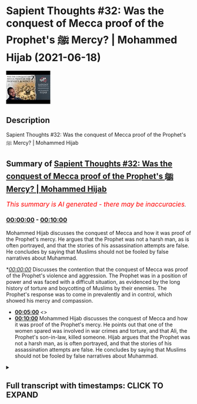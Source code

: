 # Sapient Thoughts #32: Was the conquest of Mecca proof of the Prophet's ﷺ Mercy? | Mohammed Hijab (2021-06-18)

![alt Sapient Thoughts #32: Was the conquest of Mecca proof of the Prophet's ﷺ Mercy? | Mohammed Hijab](T8NPXjP99kY.jpg "Sapient Thoughts #32: Was the conquest of Mecca proof of the Prophet's ﷺ Mercy? | Mohammed Hijab")

## Description

Sapient Thoughts #32: Was the conquest of Mecca proof of the Prophet's ﷺ Mercy? | Mohammed Hijab

## Summary of [Sapient Thoughts #32: Was the conquest of Mecca proof of the Prophet's ﷺ Mercy? | Mohammed Hijab](https://www.youtube.com/watch?v=T8NPXjP99kY)


*<span style="color:red; font-size:125%">This summary is AI generated - there may be inaccuracies</span>. [](/)*

### [00:00:00](https://www.youtube.com/watch?v=T8NPXjP99kY&t=0) - [00:10:00](https://www.youtube.com/watch?v=T8NPXjP99kY&t=600)

Mohammed Hijab discusses the conquest of Mecca and how it was proof of the Prophet's mercy. He argues that the Prophet was not a harsh man, as is often portrayed, and that the stories of his assassination attempts are false. He concludes by saying that Muslims should not be fooled by false narratives about Muhammad.

**[00:00:00](https://www.youtube.com/watch?v=T8NPXjP99kY&t=0)* Discusses the contention that the conquest of Mecca was proof of the Prophet's violence and aggression. The Prophet was in a position of power and was faced with a difficult situation, as evidenced by the long history of torture and boycotting of Muslims by their enemies. The Prophet's response was to come in prevalently and in control, which showed his mercy and compassion.
* **[00:05:00](https://www.youtube.com/watch?v=T8NPXjP99kY&t=300)** <>
* **[00:10:00](https://www.youtube.com/watch?v=T8NPXjP99kY&t=600)**  Mohammed Hijab discusses the conquest of Mecca and how it was proof of the Prophet's mercy. He points out that one of the women spared was involved in war crimes and torture, and that Ali, the Prophet's son-in-law, killed someone. Hijab argues that the Prophet was not a harsh man, as is often portrayed, and that the stories of his assassination attempts are false. He concludes by saying that Muslims should not be fooled by false narratives about Muhammad.

<details><summary><h2>Full transcript with timestamps: CLICK TO EXPAND</h2></summary>

[0:00:02](https://youtu.be/T8NPXjP99kY?t=2) [Music]  
[0:00:13](https://youtu.be/T8NPXjP99kY?t=13) welcome to another episode of sapient  
[0:00:15](https://youtu.be/T8NPXjP99kY?t=15) thought so we discussed theo  
[0:00:16](https://youtu.be/T8NPXjP99kY?t=16) philosophical issues  
[0:00:18](https://youtu.be/T8NPXjP99kY?t=18) where we answer the objections and the  
[0:00:20](https://youtu.be/T8NPXjP99kY?t=20) retractions of the detractors  
[0:00:22](https://youtu.be/T8NPXjP99kY?t=22) of islam in addition to making our own  
[0:00:24](https://youtu.be/T8NPXjP99kY?t=24) arguments for the veracity of islam  
[0:00:27](https://youtu.be/T8NPXjP99kY?t=27) today insha'allah we're going to be  
[0:00:28](https://youtu.be/T8NPXjP99kY?t=28) talking about a contention  
[0:00:31](https://youtu.be/T8NPXjP99kY?t=31) that is probably one of the most severe  
[0:00:33](https://youtu.be/T8NPXjP99kY?t=33) and untrue contentions that we're going  
[0:00:35](https://youtu.be/T8NPXjP99kY?t=35) to be dealing with in this entire series  
[0:00:37](https://youtu.be/T8NPXjP99kY?t=37) it's something which aims to cast  
[0:00:39](https://youtu.be/T8NPXjP99kY?t=39) aspersion on the good  
[0:00:41](https://youtu.be/T8NPXjP99kY?t=41) character besmirch the good character of  
[0:00:43](https://youtu.be/T8NPXjP99kY?t=43) the prophet muhammad  
[0:00:47](https://youtu.be/T8NPXjP99kY?t=47) and label him as a violent man a man  
[0:00:51](https://youtu.be/T8NPXjP99kY?t=51) of violence and aggression rather than  
[0:00:54](https://youtu.be/T8NPXjP99kY?t=54) as the quran says about him  
[0:00:56](https://youtu.be/T8NPXjP99kY?t=56) a mercy the prophet muhammad sallallahu  
[0:00:59](https://youtu.be/T8NPXjP99kY?t=59) alaihi wasallam  
[0:01:00](https://youtu.be/T8NPXjP99kY?t=60) let's actually start with that he is  
[0:01:02](https://youtu.be/T8NPXjP99kY?t=62) mentioned of the quran  
[0:01:04](https://youtu.be/T8NPXjP99kY?t=64) as a mercy for humankind  
[0:01:10](https://youtu.be/T8NPXjP99kY?t=70) he sent him as a mercy for humankind  
[0:01:13](https://youtu.be/T8NPXjP99kY?t=73) and then indeed in fact allah mentions  
[0:01:16](https://youtu.be/T8NPXjP99kY?t=76) in chapter number three verse 159  
[0:01:31](https://youtu.be/T8NPXjP99kY?t=91) that if you are harsh hearted with them  
[0:01:33](https://youtu.be/T8NPXjP99kY?t=93) they would have fleed  
[0:01:34](https://youtu.be/T8NPXjP99kY?t=94) from from aside you in other words  
[0:01:36](https://youtu.be/T8NPXjP99kY?t=96) really  
[0:01:37](https://youtu.be/T8NPXjP99kY?t=97) that if you're talking about a harsh  
[0:01:39](https://youtu.be/T8NPXjP99kY?t=99) character  
[0:01:40](https://youtu.be/T8NPXjP99kY?t=100) harsh characters like that unmerciful  
[0:01:43](https://youtu.be/T8NPXjP99kY?t=103) characters like that they don't act  
[0:01:46](https://youtu.be/T8NPXjP99kY?t=106) uh as magnets for the people they will  
[0:01:49](https://youtu.be/T8NPXjP99kY?t=109) be repelling the people away from them  
[0:01:50](https://youtu.be/T8NPXjP99kY?t=110) rather than bringing them close to them  
[0:01:52](https://youtu.be/T8NPXjP99kY?t=112) and so allah is saying if you are  
[0:01:54](https://youtu.be/T8NPXjP99kY?t=114) harshhearted with them they would have  
[0:01:55](https://youtu.be/T8NPXjP99kY?t=115) been  
[0:01:56](https://youtu.be/T8NPXjP99kY?t=116) dispersing from around you which which  
[0:01:59](https://youtu.be/T8NPXjP99kY?t=119) in fact is a very rational argument in  
[0:02:01](https://youtu.be/T8NPXjP99kY?t=121) addition to this argument  
[0:02:03](https://youtu.be/T8NPXjP99kY?t=123) which the quran mentions there's  
[0:02:05](https://youtu.be/T8NPXjP99kY?t=125) actually the life of the prophet  
[0:02:06](https://youtu.be/T8NPXjP99kY?t=126) muhammad  
[0:02:08](https://youtu.be/T8NPXjP99kY?t=128) itself and we could mention the  
[0:02:11](https://youtu.be/T8NPXjP99kY?t=131) situation of  
[0:02:14](https://youtu.be/T8NPXjP99kY?t=134) when he went to if but that would  
[0:02:16](https://youtu.be/T8NPXjP99kY?t=136) require a video on its own right today  
[0:02:18](https://youtu.be/T8NPXjP99kY?t=138) insha'allah  
[0:02:19](https://youtu.be/T8NPXjP99kY?t=139) i just wanted to focus on one primary  
[0:02:22](https://youtu.be/T8NPXjP99kY?t=142) example which is fat mecca which is the  
[0:02:25](https://youtu.be/T8NPXjP99kY?t=145) conquest of mecca  
[0:02:27](https://youtu.be/T8NPXjP99kY?t=147) the reason why i wanted to focus on this  
[0:02:29](https://youtu.be/T8NPXjP99kY?t=149) example in the seerah of the prophet  
[0:02:30](https://youtu.be/T8NPXjP99kY?t=150) muhammad  
[0:02:33](https://youtu.be/T8NPXjP99kY?t=153) is because this is a position where the  
[0:02:35](https://youtu.be/T8NPXjP99kY?t=155) prophet muhammad was  
[0:02:36](https://youtu.be/T8NPXjP99kY?t=156) in in a position of power  
[0:02:40](https://youtu.be/T8NPXjP99kY?t=160) you know it's not a test for people to  
[0:02:41](https://youtu.be/T8NPXjP99kY?t=161) be um  
[0:02:43](https://youtu.be/T8NPXjP99kY?t=163) merciful when they're weak because when  
[0:02:46](https://youtu.be/T8NPXjP99kY?t=166) you are weak  
[0:02:48](https://youtu.be/T8NPXjP99kY?t=168) you could you are forced to be humble  
[0:02:51](https://youtu.be/T8NPXjP99kY?t=171) when you are weak you are forced to be  
[0:02:53](https://youtu.be/T8NPXjP99kY?t=173) humble because sometimes you have no  
[0:02:55](https://youtu.be/T8NPXjP99kY?t=175) other choice  
[0:02:56](https://youtu.be/T8NPXjP99kY?t=176) but when you are in a position of power  
[0:02:59](https://youtu.be/T8NPXjP99kY?t=179) that is where the real test is  
[0:03:02](https://youtu.be/T8NPXjP99kY?t=182) likewise for example a poor person  
[0:03:04](https://youtu.be/T8NPXjP99kY?t=184) cannot be tested in the same way  
[0:03:06](https://youtu.be/T8NPXjP99kY?t=186) with wealth as a rich person will be and  
[0:03:08](https://youtu.be/T8NPXjP99kY?t=188) so  
[0:03:09](https://youtu.be/T8NPXjP99kY?t=189) the more power authority you have the  
[0:03:12](https://youtu.be/T8NPXjP99kY?t=192) more responsibility you have and that's  
[0:03:14](https://youtu.be/T8NPXjP99kY?t=194) a very well known principle that is the  
[0:03:16](https://youtu.be/T8NPXjP99kY?t=196) reason why we've chosen fat hameko the  
[0:03:18](https://youtu.be/T8NPXjP99kY?t=198) conquest of mecca as the primary example  
[0:03:20](https://youtu.be/T8NPXjP99kY?t=200) today  
[0:03:21](https://youtu.be/T8NPXjP99kY?t=201) now the conquest of mecca occurred when  
[0:03:24](https://youtu.be/T8NPXjP99kY?t=204) the prophet and the companions  
[0:03:26](https://youtu.be/T8NPXjP99kY?t=206) they went into mecca they went into  
[0:03:30](https://youtu.be/T8NPXjP99kY?t=210) mecca this place this city  
[0:03:33](https://youtu.be/T8NPXjP99kY?t=213) which the chieftains of which were  
[0:03:35](https://youtu.be/T8NPXjP99kY?t=215) responsible  
[0:03:36](https://youtu.be/T8NPXjP99kY?t=216) for torturing and boycotting the muslims  
[0:03:39](https://youtu.be/T8NPXjP99kY?t=219) for  
[0:03:39](https://youtu.be/T8NPXjP99kY?t=219) 13 long years we know the stories of  
[0:03:43](https://youtu.be/T8NPXjP99kY?t=223) bilal  
[0:03:44](https://youtu.be/T8NPXjP99kY?t=224) radhiallahu when he was being tortured  
[0:03:48](https://youtu.be/T8NPXjP99kY?t=228) and the boulders were being put on him  
[0:03:50](https://youtu.be/T8NPXjP99kY?t=230) and he said  
[0:03:52](https://youtu.be/T8NPXjP99kY?t=232) one god one god we know the stories of a  
[0:03:55](https://youtu.be/T8NPXjP99kY?t=235) story of sumayyah  
[0:03:57](https://youtu.be/T8NPXjP99kY?t=237) and when she was killed  
[0:04:00](https://youtu.be/T8NPXjP99kY?t=240) was the first mata in islam the first  
[0:04:02](https://youtu.be/T8NPXjP99kY?t=242) female mata  
[0:04:04](https://youtu.be/T8NPXjP99kY?t=244) and she was killed in front of her son  
[0:04:06](https://youtu.be/T8NPXjP99kY?t=246) amar even  
[0:04:08](https://youtu.be/T8NPXjP99kY?t=248) and he witnessed his own mother being  
[0:04:10](https://youtu.be/T8NPXjP99kY?t=250) killed  
[0:04:11](https://youtu.be/T8NPXjP99kY?t=251) we know the stories of the boycott we  
[0:04:14](https://youtu.be/T8NPXjP99kY?t=254) know the stories of the attempted  
[0:04:15](https://youtu.be/T8NPXjP99kY?t=255) murders  
[0:04:16](https://youtu.be/T8NPXjP99kY?t=256) this is what happened in mecca now the  
[0:04:18](https://youtu.be/T8NPXjP99kY?t=258) prophet now  
[0:04:20](https://youtu.be/T8NPXjP99kY?t=260) and thousands of people coming from  
[0:04:23](https://youtu.be/T8NPXjP99kY?t=263) medina  
[0:04:25](https://youtu.be/T8NPXjP99kY?t=265) what are they going to do are they going  
[0:04:26](https://youtu.be/T8NPXjP99kY?t=266) to come in an exact  
[0:04:28](https://youtu.be/T8NPXjP99kY?t=268) revenge we're not talking about just 13  
[0:04:31](https://youtu.be/T8NPXjP99kY?t=271) days or 13 weeks or even 13 months  
[0:04:34](https://youtu.be/T8NPXjP99kY?t=274) we are talking about 13 long years  
[0:04:37](https://youtu.be/T8NPXjP99kY?t=277) of torture of boycott of the hardest  
[0:04:40](https://youtu.be/T8NPXjP99kY?t=280) conditions human beings can expect  
[0:04:43](https://youtu.be/T8NPXjP99kY?t=283) and now the prophet is coming in  
[0:04:46](https://youtu.be/T8NPXjP99kY?t=286) prevalent  
[0:04:47](https://youtu.be/T8NPXjP99kY?t=287) and in control what is he going to do  
[0:04:52](https://youtu.be/T8NPXjP99kY?t=292) is he going to walk in arrogant pomp  
[0:04:56](https://youtu.be/T8NPXjP99kY?t=296) with his chest out like conor mcgregor  
[0:04:58](https://youtu.be/T8NPXjP99kY?t=298) with the billionaires walk  
[0:05:00](https://youtu.be/T8NPXjP99kY?t=300) into mecca killing and shooting oh  
[0:05:04](https://youtu.be/T8NPXjP99kY?t=304) with bows and arrows killing slicing  
[0:05:06](https://youtu.be/T8NPXjP99kY?t=306) people up left right and center  
[0:05:08](https://youtu.be/T8NPXjP99kY?t=308) and saying you know welcome to my world  
[0:05:13](https://youtu.be/T8NPXjP99kY?t=313) or something to that effect is he going  
[0:05:15](https://youtu.be/T8NPXjP99kY?t=315) to go in  
[0:05:16](https://youtu.be/T8NPXjP99kY?t=316) and pillage and rape as they accuse  
[0:05:20](https://youtu.be/T8NPXjP99kY?t=320) muslims and islam of stating you can do  
[0:05:22](https://youtu.be/T8NPXjP99kY?t=322) and do this  
[0:05:23](https://youtu.be/T8NPXjP99kY?t=323) now the prophet came in humbly in fact  
[0:05:26](https://youtu.be/T8NPXjP99kY?t=326) reports say that he  
[0:05:27](https://youtu.be/T8NPXjP99kY?t=327) he lowered his head as he was coming in  
[0:05:32](https://youtu.be/T8NPXjP99kY?t=332) it was so low that it was actually in  
[0:05:35](https://youtu.be/T8NPXjP99kY?t=335) line with the  
[0:05:36](https://youtu.be/T8NPXjP99kY?t=336) horse that he was riding here oh first  
[0:05:39](https://youtu.be/T8NPXjP99kY?t=339) thing he did  
[0:05:40](https://youtu.be/T8NPXjP99kY?t=340) is he demolished the 360  
[0:05:44](https://youtu.be/T8NPXjP99kY?t=344) statues that were around the kaaba just  
[0:05:46](https://youtu.be/T8NPXjP99kY?t=346) touched them  
[0:05:47](https://youtu.be/T8NPXjP99kY?t=347) and they fell on their face and broke  
[0:05:50](https://youtu.be/T8NPXjP99kY?t=350) and then he prayed  
[0:05:52](https://youtu.be/T8NPXjP99kY?t=352) prayed in gratitude and thankfulness and  
[0:05:54](https://youtu.be/T8NPXjP99kY?t=354) praise to the  
[0:05:55](https://youtu.be/T8NPXjP99kY?t=355) to the lord almighty and bell even  
[0:06:01](https://youtu.be/T8NPXjP99kY?t=361) the person who they were being racist to  
[0:06:04](https://youtu.be/T8NPXjP99kY?t=364) and who had now been married to her  
[0:06:05](https://youtu.be/T8NPXjP99kY?t=365) living to  
[0:06:06](https://youtu.be/T8NPXjP99kY?t=366) alf and he had gone up to the kaaba  
[0:06:10](https://youtu.be/T8NPXjP99kY?t=370) and done that then literally physically  
[0:06:14](https://youtu.be/T8NPXjP99kY?t=374) on top  
[0:06:15](https://youtu.be/T8NPXjP99kY?t=375) of the kaaba the same voice that had  
[0:06:17](https://youtu.be/T8NPXjP99kY?t=377) been crying in agony  
[0:06:31](https://youtu.be/T8NPXjP99kY?t=391) and this is in hadith he said the same  
[0:06:35](https://youtu.be/T8NPXjP99kY?t=395) thing  
[0:06:35](https://youtu.be/T8NPXjP99kY?t=395) that joseph said to his brothers as in  
[0:06:38](https://youtu.be/T8NPXjP99kY?t=398) the quranic and old testament narrative  
[0:06:41](https://youtu.be/T8NPXjP99kY?t=401) that there's no blame on you today  
[0:06:44](https://youtu.be/T8NPXjP99kY?t=404) he forgave the people on mass the people  
[0:06:46](https://youtu.be/T8NPXjP99kY?t=406) were forgiven  
[0:06:48](https://youtu.be/T8NPXjP99kY?t=408) he forgave them even those  
[0:06:51](https://youtu.be/T8NPXjP99kY?t=411) who were who killed  
[0:06:55](https://youtu.be/T8NPXjP99kY?t=415) the most beloved some one of the most  
[0:06:56](https://youtu.be/T8NPXjP99kY?t=416) beloved people to the prophet which was  
[0:06:58](https://youtu.be/T8NPXjP99kY?t=418) hamza washi  
[0:07:03](https://youtu.be/T8NPXjP99kY?t=423) washi we would later know that even the  
[0:07:05](https://youtu.be/T8NPXjP99kY?t=425) prophet he forgave him but he couldn't  
[0:07:06](https://youtu.be/T8NPXjP99kY?t=426) bear to see him more  
[0:07:08](https://youtu.be/T8NPXjP99kY?t=428) he said to him  
[0:07:11](https://youtu.be/T8NPXjP99kY?t=431) and can you  
[0:07:24](https://youtu.be/T8NPXjP99kY?t=444) but he forgave him and he forgave the  
[0:07:26](https://youtu.be/T8NPXjP99kY?t=446) people and in fact he offered them safe  
[0:07:28](https://youtu.be/T8NPXjP99kY?t=448) havens he told them where to go  
[0:07:32](https://youtu.be/T8NPXjP99kY?t=452) and this was how the prophet reacted  
[0:07:35](https://youtu.be/T8NPXjP99kY?t=455) if he was bloodthirsty war hungry why is  
[0:07:38](https://youtu.be/T8NPXjP99kY?t=458) he forgiving the people when he is most  
[0:07:40](https://youtu.be/T8NPXjP99kY?t=460) powerful  
[0:07:43](https://youtu.be/T8NPXjP99kY?t=463) that's the question of course now  
[0:07:46](https://youtu.be/T8NPXjP99kY?t=466) some people are going to use the  
[0:07:47](https://youtu.be/T8NPXjP99kY?t=467) exceptions to the rule those who are  
[0:07:49](https://youtu.be/T8NPXjP99kY?t=469) assassinated  
[0:07:51](https://youtu.be/T8NPXjP99kY?t=471) let's go through them because there are  
[0:07:52](https://youtu.be/T8NPXjP99kY?t=472) some people who were assassinated that  
[0:07:54](https://youtu.be/T8NPXjP99kY?t=474) day  
[0:07:57](https://youtu.be/T8NPXjP99kY?t=477) but most of them had been guilty of  
[0:08:00](https://youtu.be/T8NPXjP99kY?t=480) capital crimes  
[0:08:01](https://youtu.be/T8NPXjP99kY?t=481) huge crimes war crimes  
[0:08:05](https://youtu.be/T8NPXjP99kY?t=485) and yes there were exceptions made for  
[0:08:07](https://youtu.be/T8NPXjP99kY?t=487) them  
[0:08:08](https://youtu.be/T8NPXjP99kY?t=488) but i tell you what there was no  
[0:08:10](https://youtu.be/T8NPXjP99kY?t=490) exceptions that were made for people  
[0:08:11](https://youtu.be/T8NPXjP99kY?t=491) that were killed  
[0:08:12](https://youtu.be/T8NPXjP99kY?t=492) unjustly for example when khalid who had  
[0:08:16](https://youtu.be/T8NPXjP99kY?t=496) just become muslim  
[0:08:17](https://youtu.be/T8NPXjP99kY?t=497) and didn't know the rulings of islamists  
[0:08:19](https://youtu.be/T8NPXjP99kY?t=499) were as good and he killed some people  
[0:08:21](https://youtu.be/T8NPXjP99kY?t=501) unjustly the prophet put his hand up  
[0:08:23](https://youtu.be/T8NPXjP99kY?t=503) and this shows you in hyperbolized  
[0:08:26](https://youtu.be/T8NPXjP99kY?t=506) fashion  
[0:08:27](https://youtu.be/T8NPXjP99kY?t=507) to what extent the prophet was against  
[0:08:30](https://youtu.be/T8NPXjP99kY?t=510) the killing of non-combatant innocent  
[0:08:31](https://youtu.be/T8NPXjP99kY?t=511) civilians  
[0:08:32](https://youtu.be/T8NPXjP99kY?t=512) put his hands up and he said  
[0:08:36](https://youtu.be/T8NPXjP99kY?t=516) i am lama innibarium  
[0:08:52](https://youtu.be/T8NPXjP99kY?t=532) which kind of actions are we talking  
[0:08:53](https://youtu.be/T8NPXjP99kY?t=533) about we're talking about killing women  
[0:08:55](https://youtu.be/T8NPXjP99kY?t=535) and children  
[0:08:56](https://youtu.be/T8NPXjP99kY?t=536) we're talking sorry killing people uh  
[0:08:58](https://youtu.be/T8NPXjP99kY?t=538) that were  
[0:09:00](https://youtu.be/T8NPXjP99kY?t=540) uh to be forgiven this kind of action is  
[0:09:04](https://youtu.be/T8NPXjP99kY?t=544) condemnable by the prophet and he wanted  
[0:09:06](https://youtu.be/T8NPXjP99kY?t=546) to make clear  
[0:09:07](https://youtu.be/T8NPXjP99kY?t=547) that that was not his policy that was  
[0:09:10](https://youtu.be/T8NPXjP99kY?t=550) not his policy  
[0:09:12](https://youtu.be/T8NPXjP99kY?t=552) there were people however who had been  
[0:09:15](https://youtu.be/T8NPXjP99kY?t=555) there were some people who had been  
[0:09:18](https://youtu.be/T8NPXjP99kY?t=558) exceptionalized  
[0:09:19](https://youtu.be/T8NPXjP99kY?t=559) from the general rule and it for example  
[0:09:22](https://youtu.be/T8NPXjP99kY?t=562) abdullah ibn abi but  
[0:09:26](https://youtu.be/T8NPXjP99kY?t=566) abdullah ibn abi by the way most of us  
[0:09:29](https://youtu.be/T8NPXjP99kY?t=569) had these many of them  
[0:09:30](https://youtu.be/T8NPXjP99kY?t=570) are weak if you go and see his story and  
[0:09:33](https://youtu.be/T8NPXjP99kY?t=573) stuff like the  
[0:09:34](https://youtu.be/T8NPXjP99kY?t=574) the story of the wahi that the right  
[0:09:35](https://youtu.be/T8NPXjP99kY?t=575) wingers and orientalists use  
[0:09:37](https://youtu.be/T8NPXjP99kY?t=577) most of them are actually weak but  
[0:09:43](https://youtu.be/T8NPXjP99kY?t=583) he at first was  
[0:09:46](https://youtu.be/T8NPXjP99kY?t=586) to be assassinated but then he was  
[0:09:48](https://youtu.be/T8NPXjP99kY?t=588) forgiven because he became muslim  
[0:09:50](https://youtu.be/T8NPXjP99kY?t=590) and was there only muslims that were  
[0:09:51](https://youtu.be/T8NPXjP99kY?t=591) forgiven no for example  
[0:09:55](https://youtu.be/T8NPXjP99kY?t=595) you have tana and sarah the two girls  
[0:09:57](https://youtu.be/T8NPXjP99kY?t=597) that were singing and doing these things  
[0:10:00](https://youtu.be/T8NPXjP99kY?t=600) actually sarah was not just singing  
[0:10:03](https://youtu.be/T8NPXjP99kY?t=603) you see some people some muslims they  
[0:10:05](https://youtu.be/T8NPXjP99kY?t=605) say well this shows you the blasphemy  
[0:10:06](https://youtu.be/T8NPXjP99kY?t=606) laws in  
[0:10:07](https://youtu.be/T8NPXjP99kY?t=607) action and that's freedom of expression  
[0:10:09](https://youtu.be/T8NPXjP99kY?t=609) freedom of speech no  
[0:10:10](https://youtu.be/T8NPXjP99kY?t=610) even even as hack he mentions canada  
[0:10:12](https://youtu.be/T8NPXjP99kY?t=612) taught the kenneth  
[0:10:15](https://youtu.be/T8NPXjP99kY?t=615) she had physical that she was engaged in  
[0:10:20](https://youtu.be/T8NPXjP99kY?t=620) physical other  
[0:10:21](https://youtu.be/T8NPXjP99kY?t=621) torture of the muslims in mecca and the  
[0:10:24](https://youtu.be/T8NPXjP99kY?t=624) prophet in particular  
[0:10:26](https://youtu.be/T8NPXjP99kY?t=626) and had it been just about the poetry  
[0:10:28](https://youtu.be/T8NPXjP99kY?t=628) that they recited then  
[0:10:29](https://youtu.be/T8NPXjP99kY?t=629) why was one of them because it says hack  
[0:10:32](https://youtu.be/T8NPXjP99kY?t=632) one of them was spared  
[0:10:37](https://youtu.be/T8NPXjP99kY?t=637) so clearly now we don't know much about  
[0:10:39](https://youtu.be/T8NPXjP99kY?t=639) why the other one wasn't  
[0:10:41](https://youtu.be/T8NPXjP99kY?t=641) but what we do know is that she was  
[0:10:42](https://youtu.be/T8NPXjP99kY?t=642) involved in war crimes what we do know  
[0:10:44](https://youtu.be/T8NPXjP99kY?t=644) is that she was involved in torture  
[0:10:46](https://youtu.be/T8NPXjP99kY?t=646) what we do know is that she did not do  
[0:10:49](https://youtu.be/T8NPXjP99kY?t=649) what the others did  
[0:10:50](https://youtu.be/T8NPXjP99kY?t=650) in compliance and unfortunately she  
[0:10:53](https://youtu.be/T8NPXjP99kY?t=653) couldn't make our life  
[0:10:56](https://youtu.be/T8NPXjP99kY?t=656) however  
[0:10:59](https://youtu.be/T8NPXjP99kY?t=659) he was spared actually even though  
[0:11:02](https://youtu.be/T8NPXjP99kY?t=662) originally he was on the  
[0:11:04](https://youtu.be/T8NPXjP99kY?t=664) list to be assassinated he was actually  
[0:11:07](https://youtu.be/T8NPXjP99kY?t=667) eventually spared  
[0:11:10](https://youtu.be/T8NPXjP99kY?t=670) actually even though that happened  
[0:11:14](https://youtu.be/T8NPXjP99kY?t=674) this man this muslim this criminal  
[0:11:17](https://youtu.be/T8NPXjP99kY?t=677) he actually tried to kill  
[0:11:21](https://youtu.be/T8NPXjP99kY?t=681) the baby that was in the in the in the  
[0:11:24](https://youtu.be/T8NPXjP99kY?t=684) in the belly of  
[0:11:25](https://youtu.be/T8NPXjP99kY?t=685) um who was one of the daughters of the  
[0:11:28](https://youtu.be/T8NPXjP99kY?t=688) prophet her and  
[0:11:29](https://youtu.be/T8NPXjP99kY?t=689) fatima they were on the  
[0:11:32](https://youtu.be/T8NPXjP99kY?t=692) riding beast and he tried to attack  
[0:11:35](https://youtu.be/T8NPXjP99kY?t=695) these women  
[0:11:36](https://youtu.be/T8NPXjP99kY?t=696) and one one of them has a miscarriage  
[0:11:39](https://youtu.be/T8NPXjP99kY?t=699) when ali never tala found about that  
[0:11:41](https://youtu.be/T8NPXjP99kY?t=701) he went and got his justice and he  
[0:11:44](https://youtu.be/T8NPXjP99kY?t=704) executed that man  
[0:11:45](https://youtu.be/T8NPXjP99kY?t=705) killed him yes this guy is now going for  
[0:11:49](https://youtu.be/T8NPXjP99kY?t=709) women  
[0:11:50](https://youtu.be/T8NPXjP99kY?t=710) and not just any women the daughters of  
[0:11:52](https://youtu.be/T8NPXjP99kY?t=712) the prophet and the wife of ali  
[0:11:54](https://youtu.be/T8NPXjP99kY?t=714) he got ali dealt with him accordingly  
[0:11:59](https://youtu.be/T8NPXjP99kY?t=719) then you have no suburban  
[0:12:04](https://youtu.be/T8NPXjP99kY?t=724) and he actually killed somebody a  
[0:12:05](https://youtu.be/T8NPXjP99kY?t=725) capsule prime kata ansari  
[0:12:07](https://youtu.be/T8NPXjP99kY?t=727) on sareen he killed an ansari so  
[0:12:11](https://youtu.be/T8NPXjP99kY?t=731) he was killed  
[0:12:15](https://youtu.be/T8NPXjP99kY?t=735) and he went to yemen and eventually  
[0:12:19](https://youtu.be/T8NPXjP99kY?t=739) he became muslim  
[0:12:23](https://youtu.be/T8NPXjP99kY?t=743) and you have some uh weak narrations  
[0:12:27](https://youtu.be/T8NPXjP99kY?t=747) by the way on these assassination points  
[0:12:29](https://youtu.be/T8NPXjP99kY?t=749) like of um  
[0:12:31](https://youtu.be/T8NPXjP99kY?t=751) very weak the whole story is fake by the  
[0:12:33](https://youtu.be/T8NPXjP99kY?t=753) way most of these stories that these  
[0:12:35](https://youtu.be/T8NPXjP99kY?t=755) orientalists get are fake so this shows  
[0:12:38](https://youtu.be/T8NPXjP99kY?t=758) you that  
[0:12:39](https://youtu.be/T8NPXjP99kY?t=759) actually all of those who were on the  
[0:12:40](https://youtu.be/T8NPXjP99kY?t=760) list most of them were actually spared  
[0:12:42](https://youtu.be/T8NPXjP99kY?t=762) anyway  
[0:12:43](https://youtu.be/T8NPXjP99kY?t=763) for those who had to be assassinated  
[0:12:44](https://youtu.be/T8NPXjP99kY?t=764) from the exempted list  
[0:12:47](https://youtu.be/T8NPXjP99kY?t=767) and even those who were not spared they  
[0:12:49](https://youtu.be/T8NPXjP99kY?t=769) had  
[0:12:50](https://youtu.be/T8NPXjP99kY?t=770) done some serious war crimes some  
[0:12:53](https://youtu.be/T8NPXjP99kY?t=773) serious war crimes  
[0:12:54](https://youtu.be/T8NPXjP99kY?t=774) and so the point of the matter is this  
[0:12:57](https://youtu.be/T8NPXjP99kY?t=777) if the prophet was so  
[0:12:59](https://youtu.be/T8NPXjP99kY?t=779) uh was it merciless  
[0:13:02](https://youtu.be/T8NPXjP99kY?t=782) malevolent if he was  
[0:13:06](https://youtu.be/T8NPXjP99kY?t=786) diabolical in this way why is he  
[0:13:08](https://youtu.be/T8NPXjP99kY?t=788) forgiving the people on mass  
[0:13:09](https://youtu.be/T8NPXjP99kY?t=789) why is he forgiving people that killed  
[0:13:11](https://youtu.be/T8NPXjP99kY?t=791) his own family members  
[0:13:13](https://youtu.be/T8NPXjP99kY?t=793) why is he going in and acting so humbly  
[0:13:16](https://youtu.be/T8NPXjP99kY?t=796) why is he disassociating from the people  
[0:13:19](https://youtu.be/T8NPXjP99kY?t=799) who did  
[0:13:20](https://youtu.be/T8NPXjP99kY?t=800) who did kill people that should have  
[0:13:22](https://youtu.be/T8NPXjP99kY?t=802) been forgiven  
[0:13:23](https://youtu.be/T8NPXjP99kY?t=803) why is he making hyperbolizing his  
[0:13:25](https://youtu.be/T8NPXjP99kY?t=805) action why is he  
[0:13:27](https://youtu.be/T8NPXjP99kY?t=807) continuously as narrated in the reports  
[0:13:29](https://youtu.be/T8NPXjP99kY?t=809) telling people not to kill women and  
[0:13:31](https://youtu.be/T8NPXjP99kY?t=811) children  
[0:13:31](https://youtu.be/T8NPXjP99kY?t=811) and to remain calm why why why the  
[0:13:34](https://youtu.be/T8NPXjP99kY?t=814) reason why is because the narrative of  
[0:13:36](https://youtu.be/T8NPXjP99kY?t=816) him  
[0:13:36](https://youtu.be/T8NPXjP99kY?t=816) being a harsh man being a man that  
[0:13:39](https://youtu.be/T8NPXjP99kY?t=819) cannot control himself in a war hungry  
[0:13:41](https://youtu.be/T8NPXjP99kY?t=821) man  
[0:13:42](https://youtu.be/T8NPXjP99kY?t=822) that's a false narrative and that's a  
[0:13:43](https://youtu.be/T8NPXjP99kY?t=823) narrative that cannot be sustained  
[0:13:45](https://youtu.be/T8NPXjP99kY?t=825) and that's a narrative that was  
[0:13:46](https://youtu.be/T8NPXjP99kY?t=826) falsified by the life of the prophet  
[0:13:48](https://youtu.be/T8NPXjP99kY?t=828) muhammad not only that  
[0:13:50](https://youtu.be/T8NPXjP99kY?t=830) but those who followed him when he went  
[0:13:53](https://youtu.be/T8NPXjP99kY?t=833) into  
[0:13:54](https://youtu.be/T8NPXjP99kY?t=834) jerusalem and unlike what we're seeing  
[0:13:56](https://youtu.be/T8NPXjP99kY?t=836) today with those muslims in  
[0:13:59](https://youtu.be/T8NPXjP99kY?t=839) east jerusalem killing the people and  
[0:14:01](https://youtu.be/T8NPXjP99kY?t=841) humiliating them trying to harm them  
[0:14:02](https://youtu.be/T8NPXjP99kY?t=842) with no good reason he forgave them and  
[0:14:05](https://youtu.be/T8NPXjP99kY?t=845) he allowed the christians and the  
[0:14:06](https://youtu.be/T8NPXjP99kY?t=846) muslims and the jews  
[0:14:07](https://youtu.be/T8NPXjP99kY?t=847) to work to live together  
[0:14:10](https://youtu.be/T8NPXjP99kY?t=850) not only that but very famously despite  
[0:14:14](https://youtu.be/T8NPXjP99kY?t=854) the fact that when the crusaders came in  
[0:14:16](https://youtu.be/T8NPXjP99kY?t=856) and when they killed the muslim they  
[0:14:17](https://youtu.be/T8NPXjP99kY?t=857) killed them so much so that the blood  
[0:14:19](https://youtu.be/T8NPXjP99kY?t=859) had been  
[0:14:20](https://youtu.be/T8NPXjP99kY?t=860) to the knees of the people he killed one  
[0:14:22](https://youtu.be/T8NPXjP99kY?t=862) men women and children  
[0:14:23](https://youtu.be/T8NPXjP99kY?t=863) but we're not sallah you'll be liberated  
[0:14:25](https://youtu.be/T8NPXjP99kY?t=865) in jerusalem as it will be  
[0:14:26](https://youtu.be/T8NPXjP99kY?t=866) insha'allah liberated again when zlatan  
[0:14:30](https://youtu.be/T8NPXjP99kY?t=870) came in he spared the people  
[0:14:32](https://youtu.be/T8NPXjP99kY?t=872) citing the sp the sparing and the  
[0:14:33](https://youtu.be/T8NPXjP99kY?t=873) forgiving of the prophet muhammad  
[0:14:35](https://youtu.be/T8NPXjP99kY?t=875) sallallahu alaihi sallam as his  
[0:14:36](https://youtu.be/T8NPXjP99kY?t=876) inspiration  
[0:14:40](https://youtu.be/T8NPXjP99kY?t=880) so don't come with this don't pretend  
[0:14:44](https://youtu.be/T8NPXjP99kY?t=884) yeah don't pretend that the prophet was  
[0:14:47](https://youtu.be/T8NPXjP99kY?t=887) this man that you want him to be he was  
[0:14:50](https://youtu.be/T8NPXjP99kY?t=890) the most  
[0:14:50](https://youtu.be/T8NPXjP99kY?t=890) merciful man the most forgiving man  
[0:14:54](https://youtu.be/T8NPXjP99kY?t=894) but also the strongest man  
[0:14:57](https://youtu.be/T8NPXjP99kY?t=897) both mind and body that ever lived in  
[0:14:59](https://youtu.be/T8NPXjP99kY?t=899) estonia was alive  
</details>